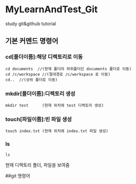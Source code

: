 # MyLearnAndTest_Git
study git&amp;github tutorial

## 기본 커멘드 명령어

### cd[폴더이름]:해당 디렉토리로 이동
```
cd documents  //(현재 폴더의 하위폴더인 documents 폴더로 이동)
cd /c/workspace //(절대경로 /c/workspace 로 이동)
cd..  //(상위 폴더로 이동)
```
### mkdir[폴더이름]:디렉토리 생성
```
mkdir test		(현재 위치에 test 디렉토리 생성)
```
### touch[파일이름]:빈 파일 생성
```
touch index.txt	(현재 위치에 index.txt 파일 생성)
```
### ls 
```
ls
```
현재 디렉토리 폴더, 파일을 보여줌

##git 명령어
